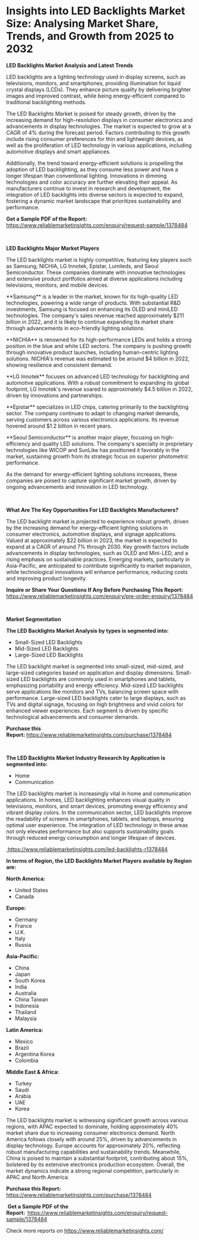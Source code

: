 <p><h1>Insights into LED Backlights Market Size: Analysing Market Share, Trends, and Growth from 2025 to 2032</h1></p><p><strong>LED Backlights Market Analysis and Latest Trends</strong></p>
<p><p>LED backlights are a lighting technology used in display screens, such as televisions, monitors, and smartphones, providing illumination for liquid crystal displays (LCDs). They enhance picture quality by delivering brighter images and improved contrast, while being energy-efficient compared to traditional backlighting methods.</p><p>The LED Backlights Market is poised for steady growth, driven by the increasing demand for high-resolution displays in consumer electronics and advancements in display technologies. The market is expected to grow at a CAGR of 4% during the forecast period. Factors contributing to this growth include rising consumer preferences for thin and lightweight devices, as well as the proliferation of LED technology in various applications, including automotive displays and smart appliances.</p><p>Additionally, the trend toward energy-efficient solutions is propelling the adoption of LED backlighting, as they consume less power and have a longer lifespan than conventional lighting. Innovations in dimming technologies and color accuracy are further elevating their appeal. As manufacturers continue to invest in research and development, the integration of LED backlights into diverse sectors is expected to expand, fostering a dynamic market landscape that prioritizes sustainability and performance.</p></p>
<p><strong>Get a Sample PDF of the Report:&nbsp;</strong> <a href="https://www.reliablemarketinsights.com/enquiry/request-sample/1378484?utm_campaign=2443&utm_medium=2&utm_source=Github&utm_content=ia&utm_term=16022025&utm_id=led-backlights">https://www.reliablemarketinsights.com/enquiry/request-sample/1378484</a></p>
<p>&nbsp;</p>
<p><strong>LED Backlights Major Market Players</strong></p>
<p><p>The LED backlights market is highly competitive, featuring key players such as Samsung, NICHIA, LG Innotek, Epistar, Lumileds, and Seoul Semiconductor. These companies dominate with innovative technologies and extensive product portfolios aimed at diverse applications including televisions, monitors, and mobile devices.</p><p>**Samsung** is a leader in the market, known for its high-quality LED technologies, powering a wide range of products. With substantial R&D investments, Samsung is focused on enhancing its OLED and miniLED technologies. The company's sales revenue reached approximately $211 billion in 2022, and it is likely to continue expanding its market share through advancements in eco-friendly lighting solutions.</p><p>**NICHIA** is renowned for its high-performance LEDs and holds a strong position in the blue and white LED sectors. The company is pushing growth through innovative product launches, including human-centric lighting solutions. NICHIA's revenue was estimated to be around $4 billion in 2022, showing resilience and consistent demand.</p><p>**LG Innotek** focuses on advanced LED technology for backlighting and automotive applications. With a robust commitment to expanding its global footprint, LG Innotek's revenue soared to approximately $4.5 billion in 2022, driven by innovations and partnerships.</p><p>**Epistar** specializes in LED chips, catering primarily to the backlighting sector. The company continues to adapt to changing market demands, serving customers across various electronics applications. Its revenue hovered around $1.2 billion in recent years.</p><p>**Seoul Semiconductor** is another major player, focusing on high-efficiency and quality LED solutions. The company's specialty in proprietary technologies like WICOP and SunLike has positioned it favorably in the market, sustaining growth from its strategic focus on superior photometric performance.</p><p>As the demand for energy-efficient lighting solutions increases, these companies are poised to capture significant market growth, driven by ongoing advancements and innovation in LED technology.</p></p>
<p>&nbsp;</p>
<p><strong>What Are The Key Opportunities For LED Backlights Manufacturers?</strong></p>
<p><p>The LED backlight market is projected to experience robust growth, driven by the increasing demand for energy-efficient lighting solutions in consumer electronics, automotive displays, and signage applications. Valued at approximately $22 billion in 2023, the market is expected to expand at a CAGR of around 7% through 2030. Key growth factors include advancements in display technologies, such as OLED and Mini-LED, and a rising emphasis on sustainable practices. Emerging markets, particularly in Asia-Pacific, are anticipated to contribute significantly to market expansion, while technological innovations will enhance performance, reducing costs and improving product longevity.</p></p>
<p><strong>Inquire or Share Your Questions If Any Before Purchasing This Report:</strong> <a href="https://www.reliablemarketinsights.com/enquiry/pre-order-enquiry/1378484?utm_campaign=2443&utm_medium=2&utm_source=Github&utm_content=ia&utm_term=16022025&utm_id=led-backlights">https://www.reliablemarketinsights.com/enquiry/pre-order-enquiry/1378484</a></p>
<p>&nbsp;</p>
<p><strong>Market Segmentation</strong></p>
<p><strong>The LED Backlights Market Analysis by types is segmented into:</strong></p>
<p><ul><li>Small-Sized LED Backlights</li><li>Mid-Sized LED Backlights</li><li>Large-Sized LED Backlights</li></ul></p>
<p><p>The LED backlight market is segmented into small-sized, mid-sized, and large-sized categories based on application and display dimensions. Small-sized LED backlights are commonly used in smartphones and tablets, emphasizing portability and energy efficiency. Mid-sized LED backlights serve applications like monitors and TVs, balancing screen space with performance. Large-sized LED backlights cater to large displays, such as TVs and digital signage, focusing on high brightness and vivid colors for enhanced viewer experiences. Each segment is driven by specific technological advancements and consumer demands.</p></p>
<p><strong>Purchase this Report:&nbsp;</strong><a href="https://www.reliablemarketinsights.com/purchase/1378484?utm_campaign=2443&utm_medium=2&utm_source=Github&utm_content=ia&utm_term=16022025&utm_id=led-backlights">https://www.reliablemarketinsights.com/purchase/1378484</a></p>
<p>&nbsp;</p>
<p><strong>The LED Backlights Market Industry Research by Application is segmented into:</strong></p>
<p><ul><li>Home</li><li>Communication</li></ul></p>
<p><p>The LED backlights market is increasingly vital in home and communication applications. In homes, LED backlighting enhances visual quality in televisions, monitors, and smart devices, promoting energy efficiency and vibrant display colors. In the communication sector, LED backlights improve the readability of screens in smartphones, tablets, and laptops, ensuring optimal user experience. The integration of LED technology in these areas not only elevates performance but also supports sustainability goals through reduced energy consumption and longer lifespan of devices.</p></p>
<p><a href="https://www.reliablemarketinsights.com/led-backlights-r1378484?utm_campaign=2443&utm_medium=2&utm_source=Github&utm_content=ia&utm_term=16022025&utm_id=led-backlights">&nbsp;https://www.reliablemarketinsights.com/led-backlights-r1378484</a></p>
<p><strong>In terms of Region, the LED Backlights Market Players available by Region are:</strong></p>
<p>
    <p> <strong> North America: </strong>
        <ul>
            <li>United States</li>
            <li>Canada</li>
        </ul>
        </p> 
    <p> <strong> Europe: </strong>
        <ul>
            <li>Germany</li>
            <li>France</li>
            <li>U.K.</li>
            <li>Italy</li>
            <li>Russia</li>
        </ul>
        </p> 
    <p> <strong> Asia-Pacific: </strong>
        <ul>
            <li>China</li>
            <li>Japan</li>
            <li>South Korea</li>
            <li>India</li>
            <li>Australia</li>
            <li>China Taiwan</li>
            <li>Indonesia</li>
            <li>Thailand</li>
            <li>Malaysia</li>
        </ul>
        </p> 
    <p> <strong> Latin America: </strong>
        <ul>
            <li>Mexico</li>
            <li>Brazil</li>
            <li>Argentina Korea</li>
            <li>Colombia</li>
        </ul>
        </p> 
    <p> <strong> Middle East & Africa: </strong>
        <ul>
            <li>Turkey</li>
            <li>Saudi</li>
            <li>Arabia</li>
            <li>UAE</li>
            <li>Korea</li>
        </ul>
    </p>
    </p>
<p><p>The LED backlights market is witnessing significant growth across various regions, with APAC expected to dominate, holding approximately 40% market share due to increasing consumer electronics demand. North America follows closely with around 25%, driven by advancements in display technology. Europe accounts for approximately 20%, reflecting robust manufacturing capabilities and sustainability trends. Meanwhile, China is poised to maintain a substantial footprint, contributing about 15%, bolstered by its extensive electronics production ecosystem. Overall, the market dynamics indicate a strong regional competition, particularly in APAC and North America.</p></p>
<p><strong>Purchase this Report: </strong><a href="https://www.reliablemarketinsights.com/purchase/1378484?utm_campaign=2443&utm_medium=2&utm_source=Github&utm_content=ia&utm_term=16022025&utm_id=led-backlights">https://www.reliablemarketinsights.com/purchase/1378484</a></p>
<p>&nbsp;<strong>Get a Sample PDF of the Report:&nbsp;&nbsp;</strong><a href="https://www.reliablemarketinsights.com/enquiry/request-sample/1378484?utm_campaign=2443&utm_medium=2&utm_source=Github&utm_content=ia&utm_term=16022025&utm_id=led-backlights">https://www.reliablemarketinsights.com/enquiry/request-sample/1378484</a></p>
<p><strong></strong></p>
<p>Check more reports on <a href="https://www.reliablemarketinsights.com/?utm_campaign=2443&utm_medium=2&utm_source=Github&utm_content=ia&utm_term=16022025&utm_id=led-backlights">https://www.reliablemarketinsights.com/</a></p>